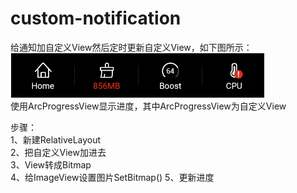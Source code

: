 # custom-notification
给通知加自定义View然后定时更新自定义View，如下图所示：  
![image](https://github.com/leihupqrst/custom-notification/blob/master/notification_icon.png)  
使用ArcProgressView显示进度，其中ArcProgressView为自定义View  

步骤：  
1、新建RelativeLayout   
2、把自定义View加进去   
3、View转成Bitmap  
4、给ImageView设置图片SetBitmap()
5、更新进度  
